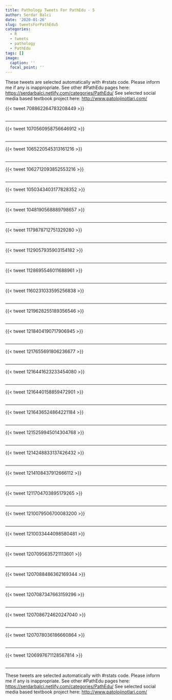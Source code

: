 ```yaml
---
title: Pathology Tweets For PathEdu - 5
author: Serdar Balci
date: '2020-01-26'
slug: tweetsForPathEdu5
categories:
  - R
  - tweets
  - pathology
  - PathEdu
tags: []
image:
  caption: ''
  focal_point: ''
---
```



These tweets are selected automatically with #rstats code. Please inform me if any is inappropriate.
See other #PathEdu pages here: https://serdarbalci.netlify.com/categories/PathEdu/ 
See selected social media based textbook project here: http://www.patolojinotlari.com/

{{< tweet 708862264783208449 >}}
<br>
<br>
<hr>
{{< tweet 1070560958756646912 >}}
<br>
<br>
<hr>
{{< tweet 1065220545313161216 >}}
<br>
<br>
<hr>
{{< tweet 1062712093852553216 >}}
<br>
<br>
<hr>
{{< tweet 1050343403177828352 >}}
<br>
<br>
<hr>
{{< tweet 1048190568889798657 >}}
<br>
<br>
<hr>
{{< tweet 1179878712751329280 >}}
<br>
<br>
<hr>
{{< tweet 1129057935903154182 >}}
<br>
<br>
<hr>
{{< tweet 1128695546011688961 >}}
<br>
<br>
<hr>
{{< tweet 1160231033595256838 >}}
<br>
<br>
<hr>
{{< tweet 1219628255189356546 >}}
<br>
<br>
<hr>
{{< tweet 1218404190717906945 >}}
<br>
<br>
<hr>
{{< tweet 1217655691806236677 >}}
<br>
<br>
<hr>
{{< tweet 1216441623233454080 >}}
<br>
<br>
<hr>
{{< tweet 1216440158859472901 >}}
<br>
<br>
<hr>
{{< tweet 1216436524864221184 >}}
<br>
<br>
<hr>
{{< tweet 1215259945014304768 >}}
<br>
<br>
<hr>
{{< tweet 1214248833137426432 >}}
<br>
<br>
<hr>
{{< tweet 1214108437912666112 >}}
<br>
<br>
<hr>
{{< tweet 1211704703895179265 >}}
<br>
<br>
<hr>
{{< tweet 1210079506700083200 >}}
<br>
<br>
<hr>
{{< tweet 1210033444098580481 >}}
<br>
<br>
<hr>
{{< tweet 1207095635721113601 >}}
<br>
<br>
<hr>
{{< tweet 1207088486362169344 >}}
<br>
<br>
<hr>
{{< tweet 1207087347663159296 >}}
<br>
<br>
<hr>
{{< tweet 1207086724620247040 >}}
<br>
<br>
<hr>
{{< tweet 1207078036186660864 >}}
<br>
<br>
<hr>
{{< tweet 1206997671128567814 >}}
<br>
<br>
<hr>


These tweets are selected automatically with #rstats code. Please inform me if any is inappropriate.
See other #PathEdu pages here: https://serdarbalci.netlify.com/categories/PathEdu/ 
See selected social media based textbook project here: http://www.patolojinotlari.com/
